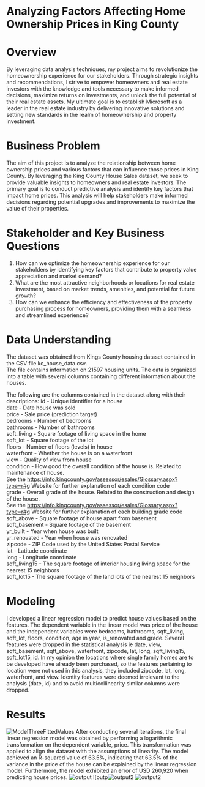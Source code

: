 # Analyzing Factors Affecting Home Ownership Prices in King County 
# Overview 
By leveraging data analysis techniques, my project aims to revolutionize the homeownership experience for our stakeholders. Through strategic insights and recommendations, I strive to empower homeowners and real estate investors with the knowledge and tools necessary to make informed decisions, maximize returns on investments, and unlock the full potential of their real estate assets. My ultimate goal is to establish Microsoft as a leader in the real estate industry by delivering innovative solutions and setting new standards in the realm of homeownership and property investment.
# Business Problem
The aim of this project is to analyze the relationship between home ownership prices and various factors that can influence those prices in King County. By leveraging the King County House Sales dataset, we seek to provide valuable insights to homeowners and real estate investors. The primary goal is to conduct predictive analysis and identify key factors that impact home prices. This analysis will help stakeholders make informed decisions regarding potential upgrades and improvements to maximize the value of their properties.
# Stakeholder and Key Business Questions
1) How can we optimize the homeownership experience for our stakeholders by identifying key factors that contribute to property value appreciation and market demand?
2) What are the most attractive neighborhoods or locations for real estate investment, based on market trends, amenities, and potential for future growth?
3) How can we enhance the efficiency and effectiveness of the property purchasing process for homeowners, providing them with a seamless and streamlined experience?
# Data Understanding 
The dataset was obtained from Kings County housing dataset contained in the CSV file kc_house_data.csv.                                                           
The file contains information on 21597 housing units. The data is organized into a table with several columns containing different information about the houses.

The following are the columns contained in the dataset along with their descriptions:
id - Unique identifier for a house                                                                                                                                 
date - Date house was sold                                                                                                                                        
price - Sale price (prediction target)                                                                                                                             
bedrooms - Number of bedrooms                                                                                                                                      
bathrooms - Number of bathrooms                                                                                                                                    
sqft_living - Square footage of living space in the home                                                                                                           
sqft_lot - Square footage of the lot                                                                                                                              
floors - Number of floors (levels) in house                                                                                                                        
waterfront - Whether the house is on a waterfront                                                                                                                 
view - Quality of view from house                                                                                                                                 
condition - How good the overall condition of the house is. Related to maintenance of house.                                                                       
See the https://info.kingcounty.gov/assessor/esales/Glossary.aspx?type=r#g Website for further explanation of each condition code                                   
grade - Overall grade of the house. Related to the construction and design of the house.                                                                           
See the https://info.kingcounty.gov/assessor/esales/Glossary.aspx?type=r#g Website for further explanation of each building grade code                              
sqft_above - Square footage of house apart from basement                                                                                                           
sqft_basement - Square footage of the basement                                                                                                                    
yr_built - Year when house was built                                                                                                                              
yr_renovated - Year when house was renovated                                                                                                                      
zipcode - ZIP Code used by the United States Postal Service                                                                                                        
lat - Latitude coordinate                                                                                                                                          
long - Longitude coordinate                                                                                                                                         
sqft_living15 - The square footage of interior housing living space for the nearest 15 neighbors                                                                  
sqft_lot15 - The square footage of the land lots of the nearest 15 neighbors                                                                                       
# Modeling
I developed a linear regression model to predict house values based on the features. The dependent variable in the linear model was price of the house and the independent variables were bedrooms, bathrooms, sqft_living, sqft_lot, floors, condition, age in year, is_renovated and grade. Several features were dropped in the statistical analysis ie date, view, sqft_basement, sqft_above, waterfront, zipcode, lat, long, sqft_living15, sqft_lot15, id. In my opinion the locations where single family homes are to be developed have already been purchased, so the features pertaining to location were not used in this analysis, they included zipcode, lat, long, waterfront, and view. Identity features were deemed irrelevant to the analysis (date, id) and to avoid multicollinearity similar columns were dropped.
# Results
![ModelThreeFittedValues](https://github.com/Wendy0001/EndofP2/assets/132939772/c59a399e-30fd-40ea-9264-29b36f63db2a)
After conducting several iterations, the final linear regression model was obtained by performing a logarithmic transformation on the dependent variable, price. This transformation was applied to align the dataset with the assumptions of linearity. The model achieved an R-squared value of 63.5%, indicating that 63.5% of the variance in the price of the house can be explained by the linear regression model. Furthermore, the model exhibited an error of USD 260,920 when predicting house prices.
![output](https://github.com/Wendy0001/EndofP2/assets/132939772/a81aefa7-6053-41fe-b0d5-07388c873944)
![outp![output2](https://github.com/Wendy0001/EndofP2/assets/132939772/6bcaa960-14cd-4281-9bb8-35136e00e04c)
![output2](https://github.com/Wendy0001/EndofP2/assets/132939772/55b66011-3263-4249-b009-ca7fcb7fdab8)




